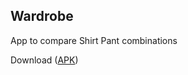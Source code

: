 ## Wardrobe

App to compare Shirt Pant combinations

Download ([APK](https://github.com/vishal1337/wardrobe/raw/master/apk_files/wardrobe.apk))